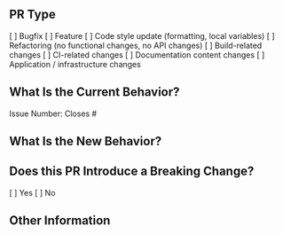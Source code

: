 <!--
## PR Checklist
Please check if your PR fulfills the following requirements:

[ ] The commit message follows our guidelines: https://github.com/intershop/helm-charts/blob/develop/CONTRIBUTING.md
[ ] Docs have been added / updated (for bug fixes / features)
-->

## PR Type

<!--
What kind of change does this PR introduce?
Please check the one that applies to this PR using "x".
-->

[ ] Bugfix
[ ] Feature
[ ] Code style update (formatting, local variables)
[ ] Refactoring (no functional changes, no API changes)
[ ] Build-related changes
[ ] CI-related changes
[ ] Documentation content changes
[ ] Application / infrastructure changes

## What Is the Current Behavior?

<!-- Please describe the current behavior that you are modifying, or link to a relevant issue. -->

Issue Number: Closes #

## What Is the New Behavior?

## Does this PR Introduce a Breaking Change?

<!-- If this PR contains a breaking change, please describe the impact and migration path for existing applications below. -->

[ ] Yes
[ ] No

## Other Information
